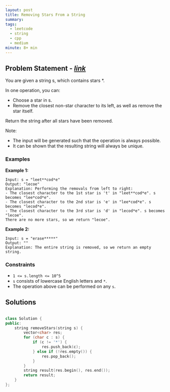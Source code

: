 ```yaml
---
layout: post
title: Removing Stars From a String
summary:
tags:
  - leetcode
  - string
  - cpp
  - medium
minute: 8+ min
---
```


## Problem Statement - [_link_](https://leetcode.com/problems/removing-stars-from-a-string/description/)

You are given a string s, which contains stars *.

In one operation, you can:

+ Choose a star in s.
+ Remove the closest non-star character to its left, as well as remove the star itself.

Return the string after all stars have been removed.

Note:

+ The input will be generated such that the operation is always possible.
+ It can be shown that the resulting string will always be unique.


### Examples

**Example 1:**  

```
Input: s = "leet**cod*e"
Output: "lecoe"
Explanation: Performing the removals from left to right:
- The closest character to the 1st star is 't' in "leet**cod*e". s becomes "lee*cod*e".
- The closest character to the 2nd star is 'e' in "lee*cod*e". s becomes "lecod*e".
- The closest character to the 3rd star is 'd' in "lecod*e". s becomes "lecoe".
There are no more stars, so we return "lecoe".
```

**Example 2:**  

```
Input: s = "erase*****"
Output: ""
Explanation: The entire string is removed, so we return an empty string.
```



### Constraints

- `1 <= s.length <= 10^5`
- `s` consists of lowercase English letters and `*`.
- The operation above can be performed on any `s`.


## Solutions

```cpp

class Solution {
public:
    string removeStars(string s) {
        vector<char> res;
        for (char c : s) {
            if (c != '*') {
                res.push_back(c);
            } else if (!res.empty()) {
                res.pop_back();
            }
        }
        string result(res.begin(), res.end());
        return result;
    }
};

```
